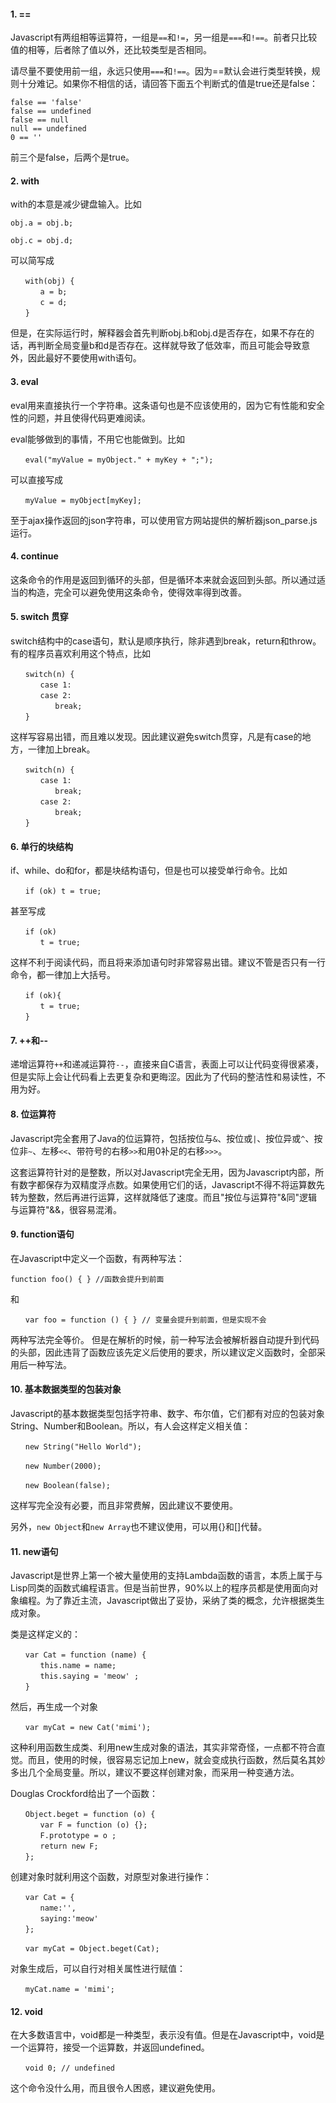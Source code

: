 #### 1. ==

Javascript有两组相等运算符，一组是`==`和`!=`，另一组是`===`和`!==`。前者只比较值的相等，后者除了值以外，还比较类型是否相同。

请尽量不要使用前一组，永远只使用`===`和`!==`。因为==默认会进行类型转换，规则十分难记。如果你不相信的话，请回答下面五个判断式的值是true还是false：
```
false == 'false'
false == undefined
false == null
null == undefined
0 == ''
```
前三个是false，后两个是true。

#### 2. with

with的本意是减少键盘输入。比如
```
obj.a = obj.b;

obj.c = obj.d;
```
可以简写成
```
　　with(obj) {
　　　　a = b;
　　　　c = d;
　　}
```
但是，在实际运行时，解释器会首先判断obj.b和obj.d是否存在，如果不存在的话，再判断全局变量b和d是否存在。这样就导致了低效率，而且可能会导致意外，因此最好不要使用with语句。

#### 3. eval

eval用来直接执行一个字符串。这条语句也是不应该使用的，因为它有性能和安全性的问题，并且使得代码更难阅读。

eval能够做到的事情，不用它也能做到。比如
```
　　eval("myValue = myObject." + myKey + ";");
```
可以直接写成
```
　　myValue = myObject[myKey];
```
至于ajax操作返回的json字符串，可以使用官方网站提供的解析器json_parse.js运行。

#### 4. continue

这条命令的作用是返回到循环的头部，但是循环本来就会返回到头部。所以通过适当的构造，完全可以避免使用这条命令，使得效率得到改善。

#### 5. switch 贯穿

switch结构中的case语句，默认是顺序执行，除非遇到break，return和throw。有的程序员喜欢利用这个特点，比如
```
　　switch(n) {
　　　　case 1:
　　　　case 2:
　　　　　　break;
　　}
```
这样写容易出错，而且难以发现。因此建议避免switch贯穿，凡是有case的地方，一律加上break。
```
　　switch(n) {
　　　　case 1:
　　　　　　break;
　　　　case 2:
　　　　　　break;
　　}
```
#### 6. 单行的块结构

if、while、do和for，都是块结构语句，但是也可以接受单行命令。比如
```
　　if (ok) t = true;
```
甚至写成
```
　　if (ok)
　　　　t = true;
```
这样不利于阅读代码，而且将来添加语句时非常容易出错。建议不管是否只有一行命令，都一律加上大括号。
```
　　if (ok){
　　　　t = true;
　　}
```
#### 7. ++和--

递增运算符`++`和递减运算符`--`，直接来自C语言，表面上可以让代码变得很紧凑，但是实际上会让代码看上去更复杂和更晦涩。因此为了代码的整洁性和易读性，不用为好。

#### 8. 位运算符

Javascript完全套用了Java的位运算符，包括按位与`&`、按位或`|`、按位异或`^`、按位非`~`、左移`<<`、带符号的右移`>>`和用0补足的右移`>>>`。

这套运算符针对的是整数，所以对Javascript完全无用，因为Javascript内部，所有数字都保存为双精度浮点数。如果使用它们的话，Javascript不得不将运算数先转为整数，然后再进行运算，这样就降低了速度。而且"按位与运算符"&同"逻辑与运算符"&&，很容易混淆。

#### 9. function语句

在Javascript中定义一个函数，有两种写法：
```
function foo() { } //函数会提升到前面
```
和
```
　　var foo = function () { } // 变量会提升到前面，但是实现不会
```
两种写法完全等价。
但是在解析的时候，前一种写法会被解析器自动提升到代码的头部，因此违背了函数应该先定义后使用的要求，所以建议定义函数时，全部采用后一种写法。

#### 10. 基本数据类型的包装对象

Javascript的基本数据类型包括字符串、数字、布尔值，它们都有对应的包装对象String、Number和Boolean。所以，有人会这样定义相关值：
```
　　new String("Hello World");

　　new Number(2000);

　　new Boolean(false);
```
这样写完全没有必要，而且非常费解，因此建议不要使用。

另外，`new Object`和`new Array`也不建议使用，可以用{}和[]代替。

#### 11. new语句

Javascript是世界上第一个被大量使用的支持Lambda函数的语言，本质上属于与Lisp同类的函数式编程语言。但是当前世界，90%以上的程序员都是使用面向对象编程。为了靠近主流，Javascript做出了妥协，采纳了类的概念，允许根据类生成对象。

类是这样定义的：
```
　　var Cat = function (name) {
　　　　this.name = name;
　　　　this.saying = 'meow' ;
　　}
```
然后，再生成一个对象
```
　　var myCat = new Cat('mimi');
```
这种利用函数生成类、利用new生成对象的语法，其实非常奇怪，一点都不符合直觉。而且，使用的时候，很容易忘记加上new，就会变成执行函数，然后莫名其妙多出几个全局变量。所以，建议不要这样创建对象，而采用一种变通方法。

Douglas Crockford给出了一个函数：
```
　　Object.beget = function (o) {
　　　　var F = function (o) {};
　　　　F.prototype = o ;
　　　　return new F;
　　};
```
创建对象时就利用这个函数，对原型对象进行操作：
```
　　var Cat = {
　　　　name:'',
　　　　saying:'meow'
　　};

　　var myCat = Object.beget(Cat);
```
对象生成后，可以自行对相关属性进行赋值：
```
　　myCat.name = 'mimi';
```
#### 12. void

在大多数语言中，void都是一种类型，表示没有值。但是在Javascript中，void是一个运算符，接受一个运算数，并返回undefined。
```
　　void 0; // undefined
```
这个命令没什么用，而且很令人困惑，建议避免使用。